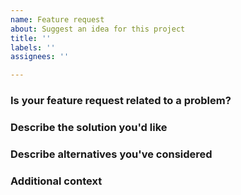 ```yaml
---
name: Feature request
about: Suggest an idea for this project
title: ''
labels: ''
assignees: ''

---
```


### Is your feature request related to a problem?
 
<!--- A clear and concise description of what the problem is. -->
<!--- eg. I'm always frustrated when [...] -->
 
### Describe the solution you'd like
 
<!--- A clear and concise description of what you want to happen. -->
<!--- How should it work? -->
 
### Describe alternatives you've considered
 
<!--- A clear and concise description of any alternative solutions, -->
<!--- features, or workarounds you've considered. -->
 
### Additional context
 
<!--- How has this issue affected you? What are you trying to accomplish? -->
<!--- Providing context helps us come up with a solution that is useful in the real world -->
<!--- Drag any screenshot here to help illustrate -->
